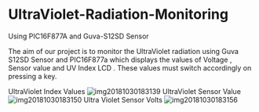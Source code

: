 # UltraViolet-Radiation-Monitoring
Using PIC16F877A and Guva-S12SD Sensor

The aim of our project is to monitor  the UltraViolet radiation using Guva S12SD Sensor and PIC16F877a which displays the values of Voltage , Sensor value and UV Index  LCD . These values must switch accordingly on pressing a key.

UltraViolet Index Values
![img20181030183139](https://user-images.githubusercontent.com/42295008/53687735-0d3f8e80-3d5e-11e9-9563-54c383460a7b.jpg)
UltraViolet Sensor Value
![img20181030183150](https://user-images.githubusercontent.com/42295008/53687736-0dd82500-3d5e-11e9-98cb-d594fbcd4664.jpg)
Ultra Violet Sensor Volts
![img20181030183156](https://user-images.githubusercontent.com/42295008/53687737-0dd82500-3d5e-11e9-9604-5a81e7bdf35d.jpg)
